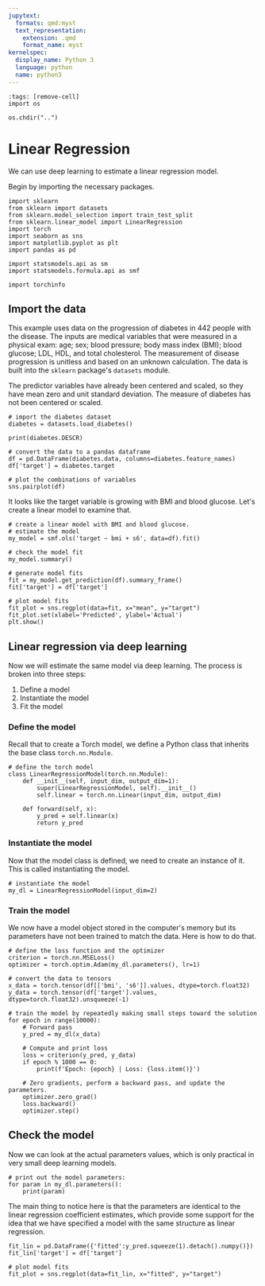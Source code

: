 ```yaml
---
jupytext:
  formats: qmd:myst
  text_representation:
    extension: .qmd
    format_name: myst
kernelspec:
  display_name: Python 3
  language: python
  name: python3
---
```


```{code-cell}
:tags: [remove-cell]
import os

os.chdir("..")
```

Linear Regression
===================

We can use deep learning to estimate a linear regression model.


Begin by importing the necessary packages.

```{code-cell}
import sklearn
from sklearn import datasets
from sklearn.model_selection import train_test_split
from sklearn.linear_model import LinearRegression
import torch
import seaborn as sns
import matplotlib.pyplot as plt
import pandas as pd

import statsmodels.api as sm
import statsmodels.formula.api as smf

import torchinfo
```

Import the data
------------------

This example uses data on the progression of diabetes in 442 people with the disease. The inputs are medical variables that were measured in a physical exam: age; sex; blood pressure; body mass index (BMI); blood glucose; LDL, HDL, and total cholesterol. The measurement of disease progression is unitless and based on an unknown calculation. The data is built into the `sklearn` package's `datasets` module.

The predictor variables have already been centered and scaled, so they have mean zero and unit standard deviation. The measure of diabetes has not been centered or scaled.

```{code-cell}
# import the diabetes dataset
diabetes = datasets.load_diabetes()

print(diabetes.DESCR)

# convert the data to a pandas dataframe
df = pd.DataFrame(diabetes.data, columns=diabetes.feature_names)
df['target'] = diabetes.target

# plot the combinations of variables
sns.pairplot(df)
```


It looks like the target variable is growing with BMI and blood glucose. Let's create a linear model to examine that.


```{code-cell}
# create a linear model with BMI and blood glucose.
# estimate the model
my_model = smf.ols('target ~ bmi + s6', data=df).fit()

# check the model fit
my_model.summary()

# generate model fits 
fit = my_model.get_prediction(df).summary_frame()
fit['target'] = df['target']

# plot model fits
fit_plot = sns.regplot(data=fit, x="mean", y="target")
fit_plot.set(xlabel='Predicted', ylabel='Actual')
plt.show()
```



Linear regression via deep learning
-------------------------------------

Now we will estimate the same model via deep learning. The process is broken into three steps:
1. Define a model
2. Instantiate the model
3. Fit the model

### Define the model

Recall that to create a Torch model, we define a Python class that inherits the base class `torch.nn.Module`.

```{code-cell}
# define the torch model
class LinearRegressionModel(torch.nn.Module):
    def __init__(self, input_dim, output_dim=1):
        super(LinearRegressionModel, self).__init__()
        self.linear = torch.nn.Linear(input_dim, output_dim)

    def forward(self, x):
        y_pred = self.linear(x)
        return y_pred
```


### Instantiate the model

Now that the model class is defined, we need to create an instance of it. This is called instantiating the model.

```{code-cell}
# instantiate the model
my_dl = LinearRegressionModel(input_dim=2)
```


### Train the model

We now have a model object stored in the computer's memory but its parameters have not been trained to match the data. Here is how to do that.

```{code-cell}
# define the loss function and the optimizer
criterion = torch.nn.MSELoss()
optimizer = torch.optim.Adam(my_dl.parameters(), lr=1)

# convert the data to tensors
x_data = torch.tensor(df[['bmi', 's6']].values, dtype=torch.float32)
y_data = torch.tensor(df['target'].values, dtype=torch.float32).unsqueeze(-1)

# train the model by repeatedly making small steps toward the solution
for epoch in range(10000):
    # Forward pass
    y_pred = my_dl(x_data)
    
    # Compute and print loss
    loss = criterion(y_pred, y_data)
    if epoch % 1000 == 0:
        print(f'Epoch: {epoch} | Loss: {loss.item()}')
    
    # Zero gradients, perform a backward pass, and update the parameters.
    optimizer.zero_grad()
    loss.backward()
    optimizer.step()
```

Check the model
------------------------------------------------------

Now we can look at the actual parameters values, which is only practical in very small deep learning models.

```{code-cell}
# print out the model parameters:
for param in my_dl.parameters():
    print(param)
```

The main thing to notice here is that the  parameters are identical to the linear regression coefficient estimates, which provide some support for the idea that we have specified a model with the same structure as linear regression.

```{code-cell}
fit_lin = pd.DataFrame({'fitted':y_pred.squeeze(1).detach().numpy()})
fit_lin['target'] = df['target']

# plot model fits
fit_plot = sns.regplot(data=fit_lin, x="fitted", y="target")
```

